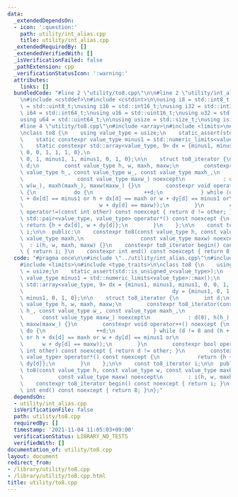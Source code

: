 ```yaml
---
data:
  _extendedDependsOn:
  - icon: ':question:'
    path: utility/int_alias.cpp
    title: utility/int_alias.cpp
  _extendedRequiredBy: []
  _extendedVerifiedWith: []
  _isVerificationFailed: false
  _pathExtension: cpp
  _verificationStatusIcon: ':warning:'
  attributes:
    links: []
  bundledCode: "#line 2 \"utility/to8.cpp\"\n\n#line 2 \"utility/int_alias.cpp\"\n\
    \n#include <cstddef>\n#include <cstdint>\n\nusing i8 = std::int8_t;\nusing u8\
    \ = std::uint8_t;\nusing i16 = std::int16_t;\nusing i32 = std::int32_t;\nusing\
    \ i64 = std::int64_t;\nusing u16 = std::uint16_t;\nusing u32 = std::uint32_t;\n\
    using u64 = std::uint64_t;\n\nusing usize = std::size_t;\nusing isize = std::ptrdiff_t;\n\
    #line 4 \"utility/to8.cpp\"\n#include <array>\n#include <limits>\n#include <type_traits>\n\
    \nclass to8 {\n    using value_type = usize;\n    static_assert(std::is_unsigned_v<value_type>);\n\
    \    static constexpr value_type minus1 = std::numeric_limits<value_type>::max();\n\
    \    static constexpr std::array<value_type, 9> dx = {minus1, minus1, minus1,\
    \ 0, 0, 1, 1, 1, 0},\n                                               dy = {minus1,\
    \ 0, 1, minus1, 1, minus1, 0, 1, 0};\n\n    struct to8_iterator {\n        int\
    \ d;\n        const value_type h, w, maxh, maxw;\n        constexpr to8_iterator(const\
    \ value_type h_, const value_type w_, const value_type maxh_,\n              \
    \                 const value_type maxw_) noexcept\n            : d(0), h(h_),\
    \ w(w_), maxh(maxh_), maxw(maxw_) {}\n        constexpr void operator++() noexcept\
    \ {\n            do {\n                ++d;\n            } while (d != 8 and (h\
    \ + dx[d] == minus1 or h + dx[d] == maxh or w + dy[d] == minus1 or\n         \
    \                        w + dy[d] == maxw));\n        }\n        constexpr bool\
    \ operator!=(const int other) const noexcept { return d != other; }\n        constexpr\
    \ std::pair<value_type, value_type> operator*() const noexcept {\n           \
    \ return {h + dx[d], w + dy[d]};\n        }\n    };\n\n    const to8_iterator\
    \ i;\n\n  public:\n    constexpr to8(const value_type h, const value_type w, const\
    \ value_type maxh,\n                  const value_type maxw) noexcept\n      \
    \  : i(h, w, maxh, maxw) {}\n    constexpr to8_iterator begin() const noexcept\
    \ { return i; }\n    constexpr int end() const noexcept { return 8; }\n};\n"
  code: "#pragma once\n\n#include \"../utility/int_alias.cpp\"\n#include <array>\n\
    #include <limits>\n#include <type_traits>\n\nclass to8 {\n    using value_type\
    \ = usize;\n    static_assert(std::is_unsigned_v<value_type>);\n    static constexpr\
    \ value_type minus1 = std::numeric_limits<value_type>::max();\n    static constexpr\
    \ std::array<value_type, 9> dx = {minus1, minus1, minus1, 0, 0, 1, 1, 1, 0},\n\
    \                                               dy = {minus1, 0, 1, minus1, 1,\
    \ minus1, 0, 1, 0};\n\n    struct to8_iterator {\n        int d;\n        const\
    \ value_type h, w, maxh, maxw;\n        constexpr to8_iterator(const value_type\
    \ h_, const value_type w_, const value_type maxh_,\n                         \
    \      const value_type maxw_) noexcept\n            : d(0), h(h_), w(w_), maxh(maxh_),\
    \ maxw(maxw_) {}\n        constexpr void operator++() noexcept {\n           \
    \ do {\n                ++d;\n            } while (d != 8 and (h + dx[d] == minus1\
    \ or h + dx[d] == maxh or w + dy[d] == minus1 or\n                           \
    \      w + dy[d] == maxw));\n        }\n        constexpr bool operator!=(const\
    \ int other) const noexcept { return d != other; }\n        constexpr std::pair<value_type,\
    \ value_type> operator*() const noexcept {\n            return {h + dx[d], w +\
    \ dy[d]};\n        }\n    };\n\n    const to8_iterator i;\n\n  public:\n    constexpr\
    \ to8(const value_type h, const value_type w, const value_type maxh,\n       \
    \           const value_type maxw) noexcept\n        : i(h, w, maxh, maxw) {}\n\
    \    constexpr to8_iterator begin() const noexcept { return i; }\n    constexpr\
    \ int end() const noexcept { return 8; }\n};"
  dependsOn:
  - utility/int_alias.cpp
  isVerificationFile: false
  path: utility/to8.cpp
  requiredBy: []
  timestamp: '2021-11-04 11:05:03+09:00'
  verificationStatus: LIBRARY_NO_TESTS
  verifiedWith: []
documentation_of: utility/to8.cpp
layout: document
redirect_from:
- /library/utility/to8.cpp
- /library/utility/to8.cpp.html
title: utility/to8.cpp
---
```

